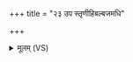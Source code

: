 +++
title = "२३ उप स्तृणीहिबल्बजमधि"

+++
<details><summary>मूलम् (VS)</summary>

उप॑ स्तृणीहि॒बल्ब॑ज॒मधि॒ चर्म॑णि॒ रोहि॑ते। तत्रो॑प॒विश्य॑ सुप्र॒जा इ॒मम॒ग्निं स॑पर्यतु॥
</details>